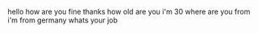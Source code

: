 hello
how
are
you
fine
thanks
how
old
are
you
i'm
30
where
are
you
from
i'm
from
germany
whats
your
job
